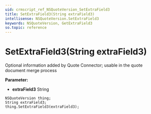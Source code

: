 ```yaml
---
uid: crmscript_ref_NSQuoteVersion_SetExtraField3
title: SetExtraField3(String extraField3)
intellisense: NSQuoteVersion.SetExtraField3
keywords: NSQuoteVersion, GetExtraField3
so.topic: reference
---
```


# SetExtraField3(String extraField3)

Optional information added by Quote Connector; usable in the quote document merge process

**Parameter:** 
 - **extraField3** String

```crmscript
NSQuoteVersion thing;
String extraField3;
thing.SetExtraField3(extraField3);
```

